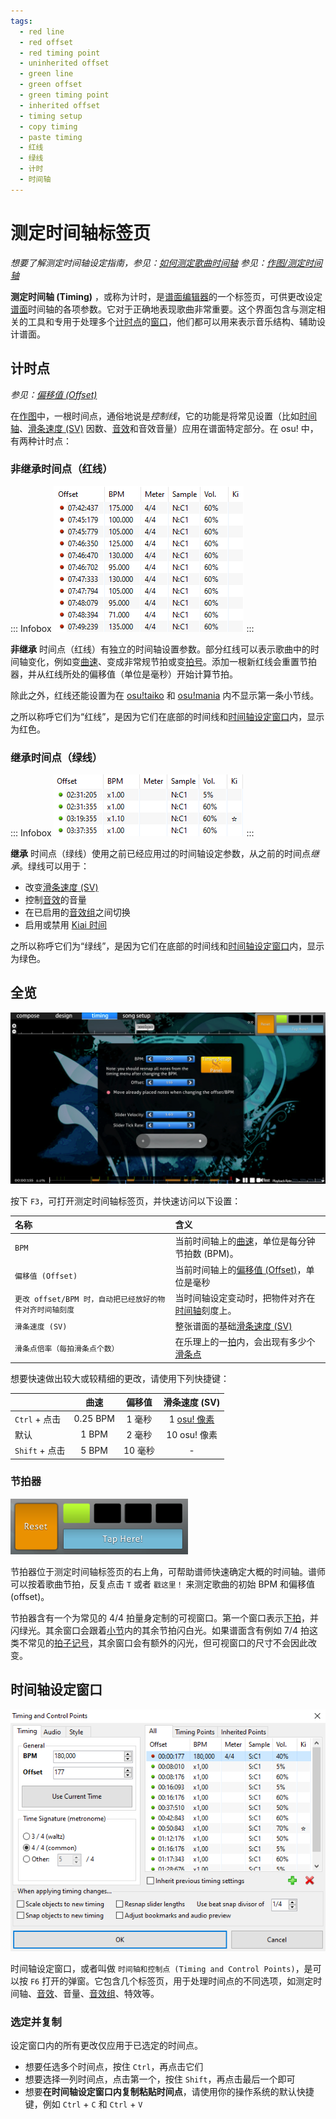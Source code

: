 ```yaml
---
tags:
  - red line
  - red offset
  - red timing point
  - uninherited offset
  - green line
  - green offset
  - green timing point
  - inherited offset
  - timing setup
  - copy timing
  - paste timing
  - 红线
  - 绿线
  - 计时
  - 时间轴
---
```


# 测定时间轴标签页

*想要了解测定时间轴设定指南，参见：[如何测定歌曲时间轴](/wiki/Guides/How_to_time_songs)*
*参见：[作图/测定时间轴](/wiki/Beatmapping/Timing)*

**测定时间轴 (Timing)** ，或称为计时，是[谱面编辑器](/wiki/Client/Beatmap_editor)的一个标签页，可供更改设定[谱面](/wiki/Beatmap)时间轴的各项参数。它对于正确地表现歌曲非常重要。这个界面包含与测定相关的工具和专用于处理多个[计时点](#计时点)的[窗口](#时间轴设定窗口)，他们都可以用来表示音乐结构、辅助设计谱面。

## 计时点

*参见：[偏移值 (Offset)](/wiki/Offset)*

在[作图](/wiki/Beatmapping)中，一根时间点，通俗地说是*控制线*，它的功能是将常见设置（比如[时间轴](/wiki/Beatmapping/Timing)、[滑条速度 (SV)](/wiki/Gameplay/Hit_object/Slider/Slider_velocity) 因数、[音效](/wiki/Beatmapping/Hitsound)和音效音量）应用在谱面特定部分。在 osu! 中，有两种计时点：

### 非继承时间点（红线）

::: Infobox
![](img/uninherited-points.png "在时间轴设置面板中出现的几根红线")
:::

**非继承** 时间点（红线）有独立的时间轴设置参数。部分红线可以表示歌曲中的时间轴变化，例如变[曲速](/wiki/Music_theory/Tempo)、变成非常规节拍或变[拍号](/wiki/Music_theory/Time_signature)。添加一根新红线会重置节拍器，并从红线所处的偏移值（单位是毫秒）开始计算节拍。

除此之外，红线还能设置为在 [osu!taiko](/wiki/Game_mode/osu!taiko) 和 [osu!mania](/wiki/Game_mode/osu!mania) 内不显示第一条小节线。

之所以称呼它们为“红线”，是因为它们在底部的时间线和[时间轴设定窗口](#时间轴设定窗口)内，显示为红色。

### 继承时间点（绿线）

::: Infobox
![](img/inherited-points.png "在时间轴设置面板中出现的几根绿线，它们分别设置了不同的滑条速度因子、音量、Kiai 设定")
:::

**继承** 时间点（绿线）使用之前已经应用过的时间轴设定参数，从之前的时间点*继承*。绿线可以用于：

- 改变[滑条速度 (SV)](/wiki/Gameplay/Hit_object/Slider/Slider_velocity)
- 控制[音效](/wiki/Beatmapping/Hitsound)的音量
- 在已启用的[音效组](/wiki/Beatmapping/Sampleset)之间切换
- 启用或禁用 [Kiai 时间](/wiki/Gameplay/Kiai_time)

之所以称呼它们为“绿线”，是因为它们在底部的时间线和[时间轴设定窗口](#时间轴设定窗口)内，显示为绿色。

## 全览

![编辑器内，测定时间轴标签页的截图](/wiki/shared/timing/Timing_base.jpg)

按下 `F3`，可打开测定时间轴标签页，并快速访问以下设置：

| 名称 | 含义 |
| :-- | :-- |
| `BPM` | 当前时间轴上的[曲速](/wiki/Music_theory/Tempo)，单位是每分钟节拍数 (BPM)。 |
| `偏移值 (Offset)` | 当前时间轴上的[偏移值 (Offset)](/wiki/Offset#mapping)，单位是毫秒 |
| `更改 offset/BPM 时，自动把已经放好的物件对齐时间轴刻度` | 当时间轴设定变动时，把物件对齐在[时间轴](/wiki/Client/Beatmap_editor/Timelines)刻度上。 |
| `滑条速度 (SV)` | 整张谱面的基础[滑条速度 (SV)](/wiki/Gameplay/Hit_object/Slider/Slider_velocity) |
| `滑条点倍率（每拍滑条点个数）` | 在乐理上的一[拍](/wiki/Music_theory/Beat)内，会出现有多少个[滑条点](/wiki/Gameplay/Hit_object/Slider/Slider_tick) |

想要快速做出较大或较精细的更改，请使用下列快捷键：

|  | 曲速 | 偏移值 | 滑条速度 (SV) |
| :-- | :-: | :-: | :-: |
| `Ctrl` + 点击 | 0.25 BPM | 1 毫秒 | 1 [osu! 像素](/wiki/Client/Beatmap_editor/osu!_pixel) |
| 默认 | 1 BPM | 2 毫秒 | 10 osu! 像素 |
| `Shift` + 点击 | 5 BPM | 10 毫秒 | - |

### 节拍器

![](img/metronome.png "测定时间轴标签页上的 osu! 节拍器")

节拍器位于测定时间轴标签页的右上角，可帮助谱师快速确定大概的时间轴。谱师可以按着歌曲节拍，反复点击 `T` 或者 `戳这里！` 来测定歌曲的初始 BPM 和偏移值 (offset)。

节拍器含有一个为常见的 4/4 拍量身定制的可视窗口。第一个窗口表示[下拍](/wiki/Music_theory/Downbeat)，并闪绿光。其余窗口会跟着[小节](/wiki/Music_theory/Measure)内的其余节拍闪白光。如果谱面含有例如 7/4 拍这类不常见的[拍子记号](/wiki/Music_theory/Time_signature)，其余窗口会有额外的闪光，但可视窗口的尺寸不会因此改变。

## 时间轴设定窗口

![时间轴设定窗口截图](/wiki/shared/timing/TimingSetup.png)

时间轴设定窗口，或者叫做 `时间轴和控制点 (Timing and Control Points)`，是可以按 `F6` 打开的弹窗。它包含几个标签页，用于处理时间点的不同选项，如测定时间轴、[音效](/wiki/Beatmapping/Hitsound)、音量、[音效组](/wiki/Beatmapping/Sampleset)、特效等。

### 选定并复制

设定窗口内的所有更改仅应用于已选定的时间点。

- 想要任选多个时间点，按住 `Ctrl`，再点击它们
- 想要选择一列时间点，点击第一个，按住 `Shift`，再点击最后一个即可
- 想要**在时间轴设定窗口内复制粘贴时间点**，请使用你的操作系统的默认快捷键，例如 `Ctrl` + `C` 和 `Ctrl` + `V`

